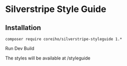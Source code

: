 # Silverstripe Style Guide

## Installation

```
composer require coreiho/silverstripe-styleguide 1.*
```

Run Dev Build

The styles will be available at /styleguide
